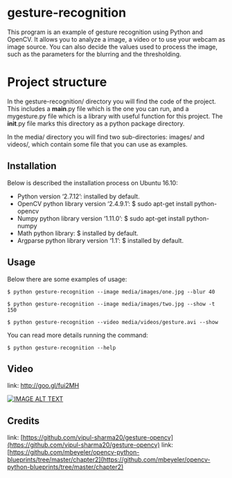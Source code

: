 # gesture-recognition

This program is an example of gesture recognition using Python and OpenCV. It
allows you to analyze a image, a video or to use your webcam as image source.
You can also decide the values used to process the image, such as the parameters
for the blurring and the thresholding.

# Project structure

In the gesture-recognition/ directory you will find the code of the project.
This includes a __main__.py file which is the one you can run, and a mygesture.py
file which is a library with useful function for this project. The __init__.py
file marks this directory as a python package directory.

In the media/ directory you will find two sub-directories: images/ and videos/,
which contain some file that you can use as examples.

## Installation

Below is described the installation process on Ubuntu 16.10:

* Python version ‘2.7.12’:
 	  installed by default.
* OpenCV python library version ‘2.4.9.1’:
 	  $ sudo apt-get install python-opencv
* Numpy python library version ‘1.11.0’:
    $ sudo apt-get install python-numpy
* Math python library:
 	  $ installed by default.
* Argparse python library version ‘1.1’:
    $ installed by default.

## Usage
Below there are some examples of usage:

    $ python gesture-recognition --image media/images/one.jpg --blur 40

    $ python gesture-recognition --image media/images/two.jpg --show -t 150

    $ python gesture-recognition --video media/videos/gesture.avi --show

You can read more details running the command:

    $ python gesture-recognition --help


## Video

link: [http://goo.gl/fui2MH ](http://goo.gl/fui2MH)

[![IMAGE ALT TEXT](https://img.youtube.com/vi/QYiypuWZPU0/0.jpg)](https://www.youtube.com/watch?v=QYiypuWZPU0)

## Credits

link: [https://github.com/vipul-sharma20/gesture-opencv](https://github.com/vipul-sharma20/gesture-opencv)
link: [https://github.com/mbeyeler/opencv-python-blueprints/tree/master/chapter2](https://github.com/mbeyeler/opencv-python-blueprints/tree/master/chapter2)
